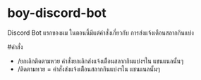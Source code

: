 # boy-discord-bot
Discord Bot แรกของผม ในตอนนี้มีแต่คำสั่งเกี่ยวกับ การส่งแจ้งเตือนสลากกินแบ่ง

#คำสั่ง
* /ยกเลิกติดตามหวย คำสั่งยกเลิกส่งแจ้งเตืือนสลากกินแบ่งฯใน แชนแนลนั้นๆ
* /ติดตามหวย = คำสั่งส่งแจ้งเตืือนสลากกินแบ่งฯใน แชนแนลนั้นๆ 
